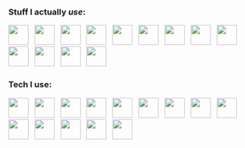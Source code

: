 ### Stuff I actually _use_:

<img src="https://svg-filler.herokuapp.com/?url=https://simpleicons.org/icons/html5.svg&fill=%23e05d44" height="40"> &nbsp; <img src="https://svg-filler.herokuapp.com/?url=https://simpleicons.org/icons/css3.svg&fill=%23007ec6" height="40"> &nbsp; <img src="https://svg-filler.herokuapp.com/?url=https://simpleicons.org/icons/javascript.svg&fill=%23dfb317" height="40"> &nbsp; <img src="https://svg-filler.herokuapp.com/?url=https://simpleicons.org/icons/typescript.svg&fill=%233178c6" height="40"> &nbsp; <img src="https://svg-filler.herokuapp.com/?url=https://simpleicons.org/icons/python.svg&fill=%23007ec6" height="40"> &nbsp; <img src="https://svg-filler.herokuapp.com/?url=https://simpleicons.org/icons/ruby.svg&fill=%238b0000" height="40"> &nbsp; <img src="https://svg-filler.herokuapp.com/?url=https://simpleicons.org/icons/node-dot-js.svg&fill=%2370a761" height="40"> &nbsp; <img src="https://svg-filler.herokuapp.com/?url=https://simpleicons.org/icons/php.svg&fill=%238892bf" height="40"> &nbsp; <img src="https://svg-filler.herokuapp.com/?url=https://simpleicons.org/icons/angular.svg&fill=%23e05d44" height="40"> &nbsp; <img src="https://svg-filler.herokuapp.com/?url=https://simpleicons.org/icons/react.svg&fill=%23007ec6" height="40"> &nbsp; <img src="https://svg-filler.herokuapp.com/?url=https://simpleicons.org/icons/vue-dot-js.svg&fill=%2342b983" height="40"> &nbsp; <img src="https://svg-filler.herokuapp.com/?url=https://simpleicons.org/icons/tailwindcss.svg&fill=%2338b2ac" height="40"> &nbsp; <img src="https://svg-filler.herokuapp.com/?url=https://simpleicons.org/icons/ionic.svg&fill=%233880ff" height="40">

### Tech I use:

<img src="https://simpleicons.org/icons/linux.svg" height="40"> &nbsp; <img src="https://svg-filler.herokuapp.com/?url=https://simpleicons.org/icons/manjaro.svg&fill=%2335BF5C" height="40"> &nbsp; <img src="https://svg-filler.herokuapp.com/?url=https://simpleicons.org/icons/kde.svg&fill=%231D99F3" height="40"> &nbsp; <img src="https://svg-filler.herokuapp.com/?url=https://simpleicons.org/icons/googlechrome.svg&fill=%234285F4" height="40"> &nbsp; <img src="https://svg-filler.herokuapp.com/?url=https://simpleicons.org/icons/codepen.svg&fill=%23000000" height="40"> &nbsp; <img src="https://svg-filler.herokuapp.com/?url=https://simpleicons.org/icons/google.svg&fill=%234285F4" height="40"> &nbsp; <img src="https://svg-filler.herokuapp.com/?url=https://simpleicons.org/icons/visualstudiocode.svg&fill=%23007ACC" height="40"> &nbsp; <img src="https://svg-filler.herokuapp.com/?url=https://simpleicons.org/icons/github.svg&fill=%23181717" height="40"> &nbsp; <img src="https://svg-filler.herokuapp.com/?url=https://simpleicons.org/icons/git.svg&fill=%23F05032" height="40"> &nbsp; <img src="https://svg-filler.herokuapp.com/?url=https://simpleicons.org/icons/npm.svg&fill=%23CB3837" height="40"> &nbsp; <img src="https://svg-filler.herokuapp.com/?url=https://simpleicons.org/icons/heroku.svg&fill=%23430098" height="40"> &nbsp; <img src="https://svg-filler.herokuapp.com/?url=https://simpleicons.org/icons/netlify.svg&fill=%2300C7B7" height="40"> &nbsp; <img src="https://svg-filler.herokuapp.com/?url=https://simpleicons.org/icons/androidstudio.svg&fill=%233DDC84" height="40"> &nbsp; <img src="https://svg-filler.herokuapp.com/?url=https://simpleicons.org/icons/clickup.svg&fill=%237B68EE" height="40">

<!-- ![](https://github-readme-stats.vercel.app/api?username=Steffan153&show_icons=true) -->
